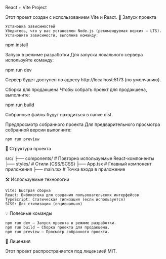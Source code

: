 React + Vite Project

Этот проект создан с использованием Vite и React.
🚀 Запуск проекта

    Установка зависимостей
    Убедитесь, что у вас установлен Node.js (рекомендуемая версия — LTS). Установите зависимости, выполнив команду:

npm install

Запуск в режиме разработки
Для запуска локального сервера используйте команду:

npm run dev

Сервер будет доступен по адресу http://localhost:5173 (по умолчанию).

Сборка для продакшена
Чтобы собрать проект для продакшена, выполните:

npm run build

Собранные файлы будут находиться в папке dist.

Предпросмотр собранного проекта
Для предварительного просмотра собранной версии выполните:

    npm run preview

📂 Структура проекта

src/
├── components/ # Повторно используемые React-компоненты
├── styles/ # Стили (CSS/SCSS)
├── App.tsx # Главный компонент приложения
├── main.tsx # Точка входа в приложение

🛠 Используемые технологии

    Vite: Быстрая сборка
    React: Библиотека для создания пользовательских интерфейсов
    TypeScript: Статическая типизация (если используется)
    SCSS: Для стилизации (опционально)

💡 Полезные команды

    npm run dev — Запуск проекта в режиме разработки.
    npm run build — Сборка проекта для продакшена.
    npm run preview — Просмотр собранного проекта.

📄 Лицензия

Этот проект распространяется под лицензией MIT.
